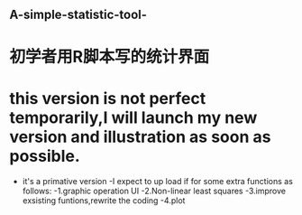 ## A-simple-statistic-tool-
# 初学者用R脚本写的统计界面
# this version is not perfect temporarily,I will launch my new version and illustration as soon as possible.
- it's a primative version
-I expect to up load if for some extra functions as follows:
-1.graphic operation UI
-2.Non-linear least squares
-3.improve exsisting funtions,rewrite the coding
-4.plot 
